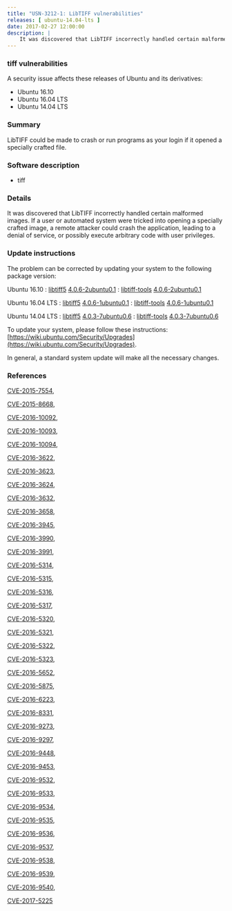 ```yaml
---
title: "USN-3212-1: LibTIFF vulnerabilities"
releases: [ ubuntu-14.04-lts ]
date: 2017-02-27 12:00:00
description: |
    It was discovered that LibTIFF incorrectly handled certain malformed images. If a user or automated system were tricked into opening a specially crafted image, a remote attacker could crash the application, leading to a denial of service, or possibly execute arbitrary code with user privileges. 
--- 
```

 
### tiff vulnerabilities

A security issue affects these releases of Ubuntu and its derivatives:

* Ubuntu 16.10
* Ubuntu 16.04 LTS
* Ubuntu 14.04 LTS

### Summary

LibTIFF could be made to crash or run programs as your login if it opened a specially crafted file.

### Software description

* tiff 

### Details

It was discovered that LibTIFF incorrectly handled certain malformed images. If a user or automated system were tricked into opening a specially crafted image, a remote attacker could crash the application, leading to a denial of service, or possibly execute arbitrary code with user privileges. 

### Update instructions

The problem can be corrected by updating your system to the following package version:

Ubuntu 16.10
 : [libtiff5](https://launchpad.net/ubuntu/+source/tiff) <span> [4.0.6-2ubuntu0.1](https://launchpad.net/ubuntu/+source/tiff/4.0.6-2ubuntu0.1) </span> 
 : [libtiff-tools](https://launchpad.net/ubuntu/+source/tiff) <span> [4.0.6-2ubuntu0.1](https://launchpad.net/ubuntu/+source/tiff/4.0.6-2ubuntu0.1) </span> 

Ubuntu 16.04 LTS
 : [libtiff5](https://launchpad.net/ubuntu/+source/tiff) <span> [4.0.6-1ubuntu0.1](https://launchpad.net/ubuntu/+source/tiff/4.0.6-1ubuntu0.1) </span> 
 : [libtiff-tools](https://launchpad.net/ubuntu/+source/tiff) <span> [4.0.6-1ubuntu0.1](https://launchpad.net/ubuntu/+source/tiff/4.0.6-1ubuntu0.1) </span> 

Ubuntu 14.04 LTS
 : [libtiff5](https://launchpad.net/ubuntu/+source/tiff) <span> [4.0.3-7ubuntu0.6](https://launchpad.net/ubuntu/+source/tiff/4.0.3-7ubuntu0.6) </span> 
 : [libtiff-tools](https://launchpad.net/ubuntu/+source/tiff) <span> [4.0.3-7ubuntu0.6](https://launchpad.net/ubuntu/+source/tiff/4.0.3-7ubuntu0.6) </span> 

To update your system, please follow these instructions: [https://wiki.ubuntu.com/Security/Upgrades](https://wiki.ubuntu.com/Security/Upgrades).

In general, a standard system update will make all the necessary changes. 

### References

 [CVE-2015-7554](http://people.ubuntu.com/~ubuntu-security/cve/CVE-2015-7554), 

 [CVE-2015-8668](http://people.ubuntu.com/~ubuntu-security/cve/CVE-2015-8668), 

 [CVE-2016-10092](http://people.ubuntu.com/~ubuntu-security/cve/CVE-2016-10092), 

 [CVE-2016-10093](http://people.ubuntu.com/~ubuntu-security/cve/CVE-2016-10093), 

 [CVE-2016-10094](http://people.ubuntu.com/~ubuntu-security/cve/CVE-2016-10094), 

 [CVE-2016-3622](http://people.ubuntu.com/~ubuntu-security/cve/CVE-2016-3622), 

 [CVE-2016-3623](http://people.ubuntu.com/~ubuntu-security/cve/CVE-2016-3623), 

 [CVE-2016-3624](http://people.ubuntu.com/~ubuntu-security/cve/CVE-2016-3624), 

 [CVE-2016-3632](http://people.ubuntu.com/~ubuntu-security/cve/CVE-2016-3632), 

 [CVE-2016-3658](http://people.ubuntu.com/~ubuntu-security/cve/CVE-2016-3658), 

 [CVE-2016-3945](http://people.ubuntu.com/~ubuntu-security/cve/CVE-2016-3945), 

 [CVE-2016-3990](http://people.ubuntu.com/~ubuntu-security/cve/CVE-2016-3990), 

 [CVE-2016-3991](http://people.ubuntu.com/~ubuntu-security/cve/CVE-2016-3991), 

 [CVE-2016-5314](http://people.ubuntu.com/~ubuntu-security/cve/CVE-2016-5314), 

 [CVE-2016-5315](http://people.ubuntu.com/~ubuntu-security/cve/CVE-2016-5315), 

 [CVE-2016-5316](http://people.ubuntu.com/~ubuntu-security/cve/CVE-2016-5316), 

 [CVE-2016-5317](http://people.ubuntu.com/~ubuntu-security/cve/CVE-2016-5317), 

 [CVE-2016-5320](http://people.ubuntu.com/~ubuntu-security/cve/CVE-2016-5320), 

 [CVE-2016-5321](http://people.ubuntu.com/~ubuntu-security/cve/CVE-2016-5321), 

 [CVE-2016-5322](http://people.ubuntu.com/~ubuntu-security/cve/CVE-2016-5322), 

 [CVE-2016-5323](http://people.ubuntu.com/~ubuntu-security/cve/CVE-2016-5323), 

 [CVE-2016-5652](http://people.ubuntu.com/~ubuntu-security/cve/CVE-2016-5652), 

 [CVE-2016-5875](http://people.ubuntu.com/~ubuntu-security/cve/CVE-2016-5875), 

 [CVE-2016-6223](http://people.ubuntu.com/~ubuntu-security/cve/CVE-2016-6223), 

 [CVE-2016-8331](http://people.ubuntu.com/~ubuntu-security/cve/CVE-2016-8331), 

 [CVE-2016-9273](http://people.ubuntu.com/~ubuntu-security/cve/CVE-2016-9273), 

 [CVE-2016-9297](http://people.ubuntu.com/~ubuntu-security/cve/CVE-2016-9297), 

 [CVE-2016-9448](http://people.ubuntu.com/~ubuntu-security/cve/CVE-2016-9448), 

 [CVE-2016-9453](http://people.ubuntu.com/~ubuntu-security/cve/CVE-2016-9453), 

 [CVE-2016-9532](http://people.ubuntu.com/~ubuntu-security/cve/CVE-2016-9532), 

 [CVE-2016-9533](http://people.ubuntu.com/~ubuntu-security/cve/CVE-2016-9533), 

 [CVE-2016-9534](http://people.ubuntu.com/~ubuntu-security/cve/CVE-2016-9534), 

 [CVE-2016-9535](http://people.ubuntu.com/~ubuntu-security/cve/CVE-2016-9535), 

 [CVE-2016-9536](http://people.ubuntu.com/~ubuntu-security/cve/CVE-2016-9536), 

 [CVE-2016-9537](http://people.ubuntu.com/~ubuntu-security/cve/CVE-2016-9537), 

 [CVE-2016-9538](http://people.ubuntu.com/~ubuntu-security/cve/CVE-2016-9538), 

 [CVE-2016-9539](http://people.ubuntu.com/~ubuntu-security/cve/CVE-2016-9539), 

 [CVE-2016-9540](http://people.ubuntu.com/~ubuntu-security/cve/CVE-2016-9540), 

 [CVE-2017-5225](http://people.ubuntu.com/~ubuntu-security/cve/CVE-2017-5225)
 
